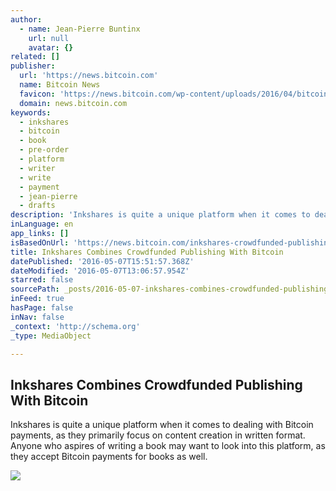 ```yaml
---
author:
  - name: Jean-Pierre Buntinx
    url: null
    avatar: {}
related: []
publisher:
  url: 'https://news.bitcoin.com'
  name: Bitcoin News
  favicon: 'https://news.bitcoin.com/wp-content/uploads/2016/04/bitcoin_fav.png'
  domain: news.bitcoin.com
keywords:
  - inkshares
  - bitcoin
  - book
  - pre-order
  - platform
  - writer
  - write
  - payment
  - jean-pierre
  - drafts
description: 'Inkshares is quite a unique platform when it comes to dealing with Bitcoin payments, as they primarily focus on content creation in written format. Anyone who aspires of writing a book may want to look into this platform, as they accept Bitcoin payments for books as well.'
inLanguage: en
app_links: []
isBasedOnUrl: 'https://news.bitcoin.com/inkshares-crowdfunded-publishing-bitcoin/'
title: Inkshares Combines Crowdfunded Publishing With Bitcoin
datePublished: '2016-05-07T15:51:57.368Z'
dateModified: '2016-05-07T13:06:57.954Z'
starred: false
sourcePath: _posts/2016-05-07-inkshares-combines-crowdfunded-publishing-with-bitcoin.md
inFeed: true
hasPage: false
inNav: false
_context: 'http://schema.org'
_type: MediaObject

---
```

<article style=""><h1>Inkshares Combines Crowdfunded Publishing With Bitcoin</h1><p>Inkshares is quite a unique platform when it comes to dealing with Bitcoin payments, as they primarily focus on content creation in written format. Anyone who aspires of writing a book may want to look into this platform, as they accept Bitcoin payments for books as well.</p><img src="https://news.bitcoin.com/wp-content/uploads/2016/05/shutterstock_286104224.jpg" /></article>